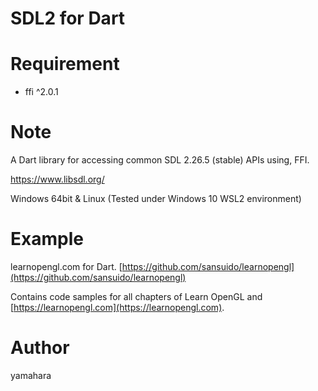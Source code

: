 SDL2 for Dart
====

# Requirement

* ffi ^2.0.1

# Note

A Dart library for accessing common SDL 2.26.5 (stable) APIs using, FFI.

https://www.libsdl.org/

Windows 64bit & Linux (Tested under Windows 10 WSL2 environment)

# Example

learnopengl.com for Dart. [https://github.com/sansuido/learnopengl](https://github.com/sansuido/learnopengl)

Contains code samples for all chapters of Learn OpenGL and [https://learnopengl.com](https://learnopengl.com). 

# Author

yamahara
